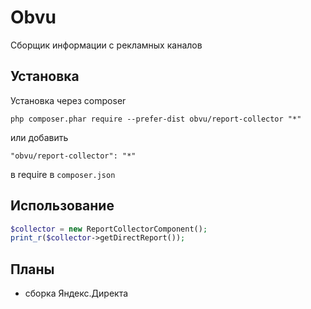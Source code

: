 Obvu
====
Сборщик информации с рекламных каналов

Установка
------------

Установка через composer

```
php composer.phar require --prefer-dist obvu/report-collector "*"
```

или добавить

```
"obvu/report-collector": "*"
```

в require в `composer.json`


Использование
-----

```php
$collector = new ReportCollectorComponent();
print_r($collector->getDirectReport());
```

Планы
-----

* сборка Яндекс.Директа